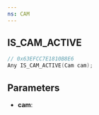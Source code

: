 ```yaml
---
ns: CAM
---
```

## IS_CAM_ACTIVE

```c
// 0x63EFCC7E1810B8E6
Any IS_CAM_ACTIVE(Cam cam);
```

## Parameters
* **cam**:

